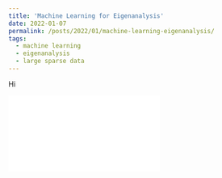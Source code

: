 ```yaml
---
title: 'Machine Learning for Eigenanalysis'
date: 2022-01-07
permalink: /posts/2022/01/machine-learning-eigenanalysis/
tags:
  - machine learning
  - eigenanalysis
  - large sparse data
---
```


Hi

![](2022-01-07-post-machine-learning-eigenanalysis.html)